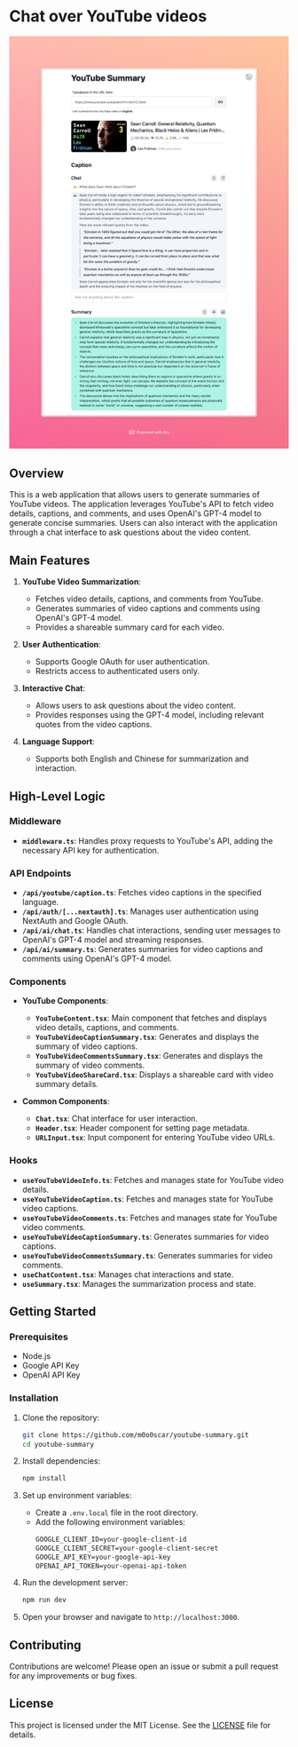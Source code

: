 # Chat over YouTube videos

![](docs/screenshot.jpeg)

## Overview

This is a web application that allows users to generate summaries of YouTube videos. The application leverages YouTube's API to fetch video details, captions, and comments, and uses OpenAI's GPT-4 model to generate concise summaries. Users can also interact with the application through a chat interface to ask questions about the video content.

## Main Features

1. **YouTube Video Summarization**:

   - Fetches video details, captions, and comments from YouTube.
   - Generates summaries of video captions and comments using OpenAI's GPT-4 model.
   - Provides a shareable summary card for each video.

2. **User Authentication**:

   - Supports Google OAuth for user authentication.
   - Restricts access to authenticated users only.

3. **Interactive Chat**:

   - Allows users to ask questions about the video content.
   - Provides responses using the GPT-4 model, including relevant quotes from the video captions.

4. **Language Support**:
   - Supports both English and Chinese for summarization and interaction.

## High-Level Logic

### Middleware

- **`middleware.ts`**: Handles proxy requests to YouTube's API, adding the necessary API key for authentication.

### API Endpoints

- **`/api/youtube/caption.ts`**: Fetches video captions in the specified language.
- **`/api/auth/[...nextauth].ts`**: Manages user authentication using NextAuth and Google OAuth.
- **`/api/ai/chat.ts`**: Handles chat interactions, sending user messages to OpenAI's GPT-4 model and streaming responses.
- **`/api/ai/summary.ts`**: Generates summaries for video captions and comments using OpenAI's GPT-4 model.

### Components

- **YouTube Components**:

  - **`YouTubeContent.tsx`**: Main component that fetches and displays video details, captions, and comments.
  - **`YouTubeVideoCaptionSummary.tsx`**: Generates and displays the summary of video captions.
  - **`YouTubeVideoCommentsSummary.tsx`**: Generates and displays the summary of video comments.
  - **`YouTubeVideoShareCard.tsx`**: Displays a shareable card with video summary details.

- **Common Components**:
  - **`Chat.tsx`**: Chat interface for user interaction.
  - **`Header.tsx`**: Header component for setting page metadata.
  - **`URLInput.tsx`**: Input component for entering YouTube video URLs.

### Hooks

- **`useYouTubeVideoInfo.ts`**: Fetches and manages state for YouTube video details.
- **`useYouTubeVideoCaption.ts`**: Fetches and manages state for YouTube video captions.
- **`useYouTubeVideoComments.ts`**: Fetches and manages state for YouTube video comments.
- **`useYouTubeVideoCaptionSummary.ts`**: Generates summaries for video captions.
- **`useYouTubeVideoCommentsSummary.ts`**: Generates summaries for video comments.
- **`useChatContent.tsx`**: Manages chat interactions and state.
- **`useSummary.tsx`**: Manages the summarization process and state.

## Getting Started

### Prerequisites

- Node.js
- Google API Key
- OpenAI API Key

### Installation

1. Clone the repository:

   ```bash
   git clone https://github.com/m0o0scar/youtube-summary.git
   cd youtube-summary
   ```

2. Install dependencies:

   ```bash
   npm install
   ```

3. Set up environment variables:

   - Create a `.env.local` file in the root directory.
   - Add the following environment variables:
     ```
     GOOGLE_CLIENT_ID=your-google-client-id
     GOOGLE_CLIENT_SECRET=your-google-client-secret
     GOOGLE_API_KEY=your-google-api-key
     OPENAI_API_TOKEN=your-openai-api-token
     ```

4. Run the development server:

   ```bash
   npm run dev
   ```

5. Open your browser and navigate to `http://localhost:3000`.

## Contributing

Contributions are welcome! Please open an issue or submit a pull request for any improvements or bug fixes.

## License

This project is licensed under the MIT License. See the [LICENSE](LICENSE) file for details.
